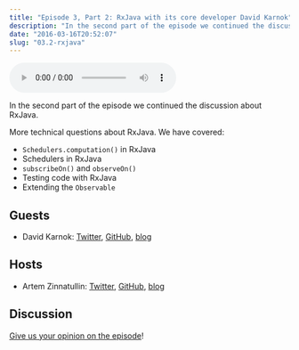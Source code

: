 ```yaml
---
title: "Episode 3, Part 2: RxJava with its core developer David Karnok"
description: "In the second part of the episode we continued the discussion about RxJava."
date: "2016-03-16T20:52:07"
slug: "03.2-rxjava"
---
```

<audio controls preload="metadata">
  <source src="https://github.com/artem-zinnatullin/TheContext-Podcast/releases/download/Episode_3_Part_2/The.Context.episode.3.Part2.mp3" type="audio/mpeg">
</audio>

In the second part of the episode we continued the discussion about RxJava.

More technical questions about RxJava. We have covered:

 - `Schedulers.computation()` in RxJava
 - Schedulers in RxJava
 - `subscribeOn()` and `observeOn()`
 - Testing code with RxJava
 - Extending the `Observable`


## Guests

* David Karnok: [Twitter](https://twitter.com/akarnokd), [GitHub](https://github.com/akarnokd), [blog](http://akarnokd.blogspot.com)

## Hosts

* Artem Zinnatullin: [Twitter](https://twitter.com/artem_zin), [GitHub](https://github.com/artem-zinnatullin), [blog](https://artemzin.com)

## Discussion

[Give us your opinion on the episode](https://github.com/artem-zinnatullin/TheContext-Podcast/issues/25)!
